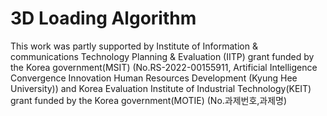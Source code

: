 # 3D Loading Algorithm
This work was partly supported by Institute of Information & communications Technology Planning & Evaluation (IITP) grant funded by the Korea government(MSIT) (No.RS-2022-00155911, Artificial Intelligence Convergence Innovation Human Resources Development (Kyung Hee University)) and Korea Evaluation Institute of Industrial Technology(KEIT) grant funded by the Korea government(MOTIE) (No.과제번호,과제명)
